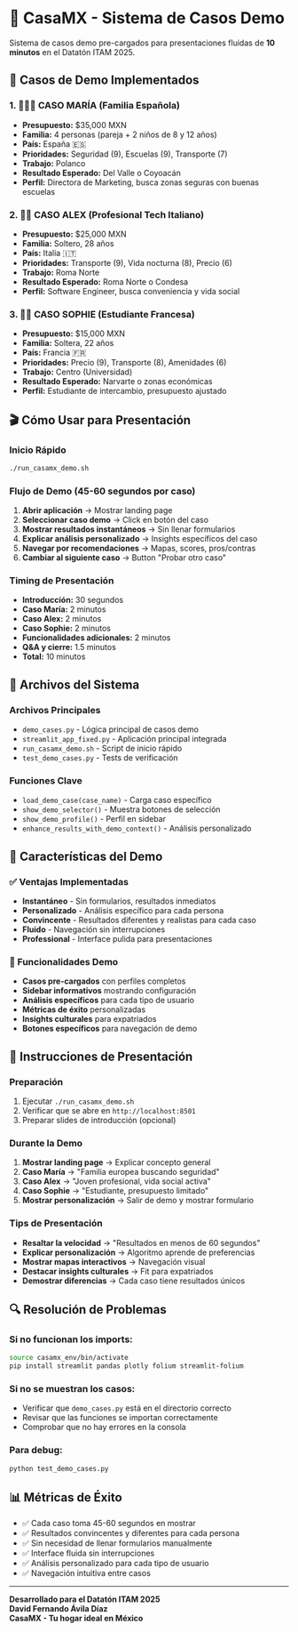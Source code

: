 # 🚀 CasaMX - Sistema de Casos Demo

Sistema de casos demo pre-cargados para presentaciones fluidas de **10 minutos** en el Datatón ITAM 2025.

## 🎯 Casos de Demo Implementados

### 1. 👩‍👧‍👦 CASO MARÍA (Familia Española)
- **Presupuesto:** $35,000 MXN
- **Familia:** 4 personas (pareja + 2 niños de 8 y 12 años)
- **País:** España 🇪🇸
- **Prioridades:** Seguridad (9), Escuelas (9), Transporte (7)
- **Trabajo:** Polanco
- **Resultado Esperado:** Del Valle o Coyoacán
- **Perfil:** Directora de Marketing, busca zonas seguras con buenas escuelas

### 2. 👨‍💻 CASO ALEX (Profesional Tech Italiano)
- **Presupuesto:** $25,000 MXN
- **Familia:** Soltero, 28 años
- **País:** Italia 🇮🇹
- **Prioridades:** Transporte (9), Vida nocturna (8), Precio (6)
- **Trabajo:** Roma Norte
- **Resultado Esperado:** Roma Norte o Condesa
- **Perfil:** Software Engineer, busca conveniencia y vida social

### 3. 👩‍🎓 CASO SOPHIE (Estudiante Francesa)
- **Presupuesto:** $15,000 MXN
- **Familia:** Soltera, 22 años
- **País:** Francia 🇫🇷
- **Prioridades:** Precio (9), Transporte (8), Amenidades (6)
- **Trabajo:** Centro (Universidad)
- **Resultado Esperado:** Narvarte o zonas económicas
- **Perfil:** Estudiante de intercambio, presupuesto ajustado

## 🎬 Cómo Usar para Presentación

### Inicio Rápido
```bash
./run_casamx_demo.sh
```

### Flujo de Demo (45-60 segundos por caso)
1. **Abrir aplicación** → Mostrar landing page
2. **Seleccionar caso demo** → Click en botón del caso
3. **Mostrar resultados instantáneos** → Sin llenar formularios
4. **Explicar análisis personalizado** → Insights específicos del caso
5. **Navegar por recomendaciones** → Mapas, scores, pros/contras
6. **Cambiar al siguiente caso** → Button "Probar otro caso"

### Timing de Presentación
- **Introducción:** 30 segundos
- **Caso María:** 2 minutos
- **Caso Alex:** 2 minutos  
- **Caso Sophie:** 2 minutos
- **Funcionalidades adicionales:** 2 minutos
- **Q&A y cierre:** 1.5 minutos
- **Total:** 10 minutos

## 📁 Archivos del Sistema

### Archivos Principales
- `demo_cases.py` - Lógica principal de casos demo
- `streamlit_app_fixed.py` - Aplicación principal integrada
- `run_casamx_demo.sh` - Script de inicio rápido
- `test_demo_cases.py` - Tests de verificación

### Funciones Clave
- `load_demo_case(case_name)` - Carga caso específico
- `show_demo_selector()` - Muestra botones de selección
- `show_demo_profile()` - Perfil en sidebar
- `enhance_results_with_demo_context()` - Análisis personalizado

## 🎨 Características del Demo

### ✅ Ventajas Implementadas
- **Instantáneo** - Sin formularios, resultados inmediatos
- **Personalizado** - Análisis específico para cada persona
- **Convincente** - Resultados diferentes y realistas para cada caso
- **Fluido** - Navegación sin interrupciones
- **Professional** - Interface pulida para presentaciones

### 🔧 Funcionalidades Demo
- **Casos pre-cargados** con perfiles completos
- **Sidebar informativos** mostrando configuración
- **Análisis específicos** para cada tipo de usuario
- **Métricas de éxito** personalizadas
- **Insights culturales** para expatriados
- **Botones específicos** para navegación de demo

## 🚀 Instrucciones de Presentación

### Preparación
1. Ejecutar `./run_casamx_demo.sh`
2. Verificar que se abre en `http://localhost:8501`
3. Preparar slides de introducción (opcional)

### Durante la Demo
1. **Mostrar landing page** → Explicar concepto general
2. **Caso María** → "Familia europea buscando seguridad"
3. **Caso Alex** → "Joven profesional, vida social activa"  
4. **Caso Sophie** → "Estudiante, presupuesto limitado"
5. **Mostrar personalización** → Salir de demo y mostrar formulario

### Tips de Presentación
- **Resaltar la velocidad** → "Resultados en menos de 60 segundos"
- **Explicar personalización** → Algoritmo aprende de preferencias
- **Mostrar mapas interactivos** → Navegación visual
- **Destacar insights culturales** → Fit para expatriados
- **Demostrar diferencias** → Cada caso tiene resultados únicos

## 🔍 Resolución de Problemas

### Si no funcionan los imports:
```bash
source casamx_env/bin/activate
pip install streamlit pandas plotly folium streamlit-folium
```

### Si no se muestran los casos:
- Verificar que `demo_cases.py` está en el directorio correcto
- Revisar que las funciones se importan correctamente
- Comprobar que no hay errores en la consola

### Para debug:
```bash
python test_demo_cases.py
```

## 📊 Métricas de Éxito

- ✅ Cada caso toma 45-60 segundos en mostrar
- ✅ Resultados convincentes y diferentes para cada persona
- ✅ Sin necesidad de llenar formularios manualmente
- ✅ Interface fluida sin interrupciones
- ✅ Análisis personalizado para cada tipo de usuario
- ✅ Navegación intuitiva entre casos

---

**Desarrollado para el Datatón ITAM 2025**  
**David Fernando Ávila Díaz**  
**CasaMX - Tu hogar ideal en México**